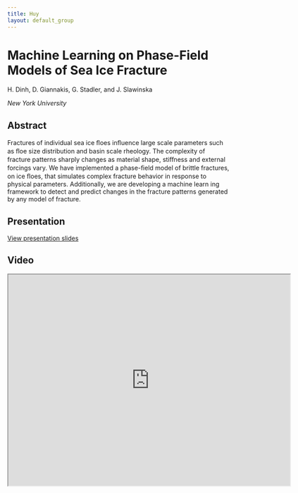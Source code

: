 ```yaml
---
title: Huy
layout: default_group
---
```

# Machine Learning on Phase-Field Models of Sea Ice Fracture
H. Dinh, D. Giannakis, G. Stadler, and J. Slawinska

<i>New York University</i>

## Abstract
Fractures of individual sea ice ﬂoes inﬂuence large scale parameters such as ﬂoe size distribution and basin scale rheology. The complexity of fracture patterns sharply changes as material shape, stiﬀness and external forcings vary. We have implemented a phase-ﬁeld model of brittle fractures, on ice ﬂoes, that simulates complex fracture behavior in response to physical parameters. Additionally, we are developing a machine learn ing framework to detect and predict changes in the fracture patterns generated by any model of fracture.

## Presentation
<p><a href="https://drive.google.com/file/d/1i0gfP9mp63eX0phd8SafuXTRNdqmPIL_/view?usp=sharing">View presentation slides</a></p>

## Video
<iframe src="https://drive.google.com/file/d/1aBnYeFnTEBQOopOWn4cEZdNPuFT06o70/preview" width="640" height="480"></iframe>
